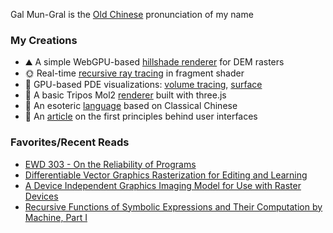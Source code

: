 Gal Mun-Gral is the [Old Chinese](https://en.wikipedia.org/wiki/Old_Chinese) pronunciation of my name

### My Creations
- ⛰️ A simple WebGPU-based [hillshade renderer](https://galmungral.github.io/hillshade/) for DEM rasters
- 🌞 Real-time [recursive ray tracing](https://galmungral.github.io/gl-raytracer/) in fragment shader
- 🌌 GPU-based PDE visualizations: [volume tracing](https://galmungral.github.io/fdm-3d/), [surface](https://galmungral.github.io/fdm-2d/) 
- 🧬 A basic Tripos Mol2 [renderer](https://galmungral.github.io/mol-renderer) built with three.js
- 🔣 An esoteric [language](https://galmungral.github.io/hanbun-lang/) based on Classical Chinese
- 📜 An [article](https://galmungral.github.io/sigui/) on the first principles behind user interfaces

### Favorites/Recent Reads
- [EWD 303 - On the Reliability of Programs](https://www.cs.utexas.edu/users/EWD/ewd03xx/EWD303.PDF)
- [Differentiable Vector Graphics Rasterization for Editing and Learning](https://dl.acm.org/doi/abs/10.1145/3414685.3417871)
- [A Device Independent Graphics Imaging Model for Use with Raster Devices](https://dl.acm.org/doi/pdf/10.1145/800064.801297)
- [Recursive Functions of Symbolic Expressions and Their Computation by Machine, Part I](https://dl.acm.org/doi/pdf/10.1145/367177.367199)
